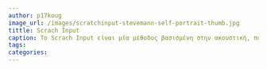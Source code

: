 ```yaml
---
author: p17koug
image_url: /images/scratchinput-stevemann-self-portrait-thumb.jpg
tittle: Scrach Input
caption: To Scrach Input είναι μία μέθοδος βασισμένη στην ακουστική, που χρησιμοποιεί γεώφωνα τοποθετημένα ξεχωριστά σε κάθε δάχτυλο ως μουσικά όργανα.Οι ήχοι που καταγράφονται διορθώνονται τονικά ώστε να έχουν ένα ευχάριστο μουσικό αποτέλεσμα.
tags: 
categories:
---
```

